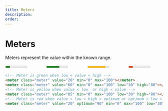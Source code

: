 ```yaml
---
title: Meters
description: 
order: 
---
```


# Meters

Meters represent the value within the known range.

 
<div class="docs-demo columns">
  <div class="column col-3 col-xs-12">
    <meter class="meter" value="20" min="0" max="100"></meter>
  </div>
  <div class="column col-3 col-xs-12">
    <meter class="meter" value="60" min="0" low="30" optimum="60" high="80" max="100"></meter>
  </div>
  <div class="column col-3 col-xs-12">
    <meter class="meter" value="85" min="0" low="30" high="80" max="100"></meter>
  </div>
  <div class="column col-3 col-xs-12">
    <meter class="meter" value="20" min="0" low="30" optimum="90" high="80" max="100"></meter>
  </div>
</div>

```html
<!-- Meter is green when low < value < high -->
<meter class="meter" value="20" min="0" max="100"></meter>
<meter class="meter" value="60" min="0" max="100" low="30" high="80"></meter>
<!-- Meter is yellow when value < low  or high < value -->
<meter class="meter" value="85" min="0" max="100" low="30" high="80"></meter>
<!-- Meter is red when value < low < high < optimum or optimum < low < high < value -->
<meter class="meter" value="20" optimum="90" min="0" max="100" low="30" high="80"></meter>
```